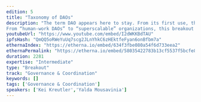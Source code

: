 ```yaml
---
edition: 5
title: "Taxonomy of DAOs"
description: "The term DAO appears here to stay. From its first use, the phrase Decentralization Autonomous Organization conjured an array of potentialities, including legal representation and management for natural systems to imaginaries of independent Skynet-like entities. However, despite the resurgence of DAO projects in 2019, we still lack a common vocabulary for different types of DAOs. 
From “human-work DAOs” to “superscalable” organizations, this breakout session aims to develop a working taxonomy of DAO projects with differing structures and objectives. We will provide a worksheet for participants to evaluate a specific DAO project instance, based on its decision-making processes, ease of entrance and exit, and broader governance mechanisms, with helpers from each project on hand to provide insight. We will also provide basis for existing organizational forms, such as co-operatives and mutual organizations, that DAOs both mimic and exceed. This breakout session seeks to establish a working group on DAO taxonomy, and chart both existing categories as well as the as yet unknown feats of DAOs."
youtubeUrl: "https://www.youtube.com/embed/I2dWKKBdTAU"
ipfsHash: "QmQQ5oRWeYuUq7scg2JLnYhkC6zHEktfeFyan6onBfbm7a"
ethernaIndex: "https://etherna.io/embed/634f3fbe080a54f6d733eea2"
ethernaPermalink: "https://etherna.io/embed/58035422783b13cf5537f5bcfe800b0b1b2c3b2ae5a0d84ef31ef87554cfca93"
duration: 2281
expertise: "Intermediate"
type: "Breakout"
track: "Governance & Coordination"
keywords: []
tags: ['Governance & Coordination']
speakers: ['Kei Kreutler','Yalda Mousavinia']
---
```


